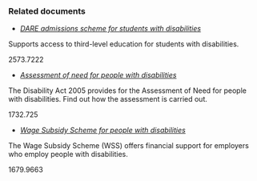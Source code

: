 ###  Related documents

  * [ _DARE admissions scheme for students with disabilities_ ](/en/education/third-level-education/applying-to-college/third-level-admissions-scheme-for-students-with-disabilities/)

Supports access to third-level education for students with disabilities.

2573.7222

  * [ _Assessment of need for people with disabilities_ ](/en/health/health-services/health-services-for-people-with-disabilities/assessment-of-need-for-people-with-disabilites/)

The Disability Act 2005 provides for the Assessment of Need for people with
disabilities. Find out how the assessment is carried out.

1732.725

  * [ _Wage Subsidy Scheme for people with disabilities_ ](/en/employment/employment-and-disability/wage-subsidy-scheme-for-people-with-disabilities/)

The Wage Subsidy Scheme (WSS) offers financial support for employers who
employ people with disabilities.

1679.9663
